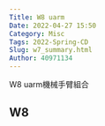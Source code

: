 ```yaml
---
Title: W8 uarm
Date: 2022-04-27 15:50
Category: Misc
Tags: 2022-Spring-CD
Slug: w7_summary.html
Author: 40971134
---
```


W8 uarm機械手臂組合

<!-- PELICAN_END_SUMMARY -->

W8
----